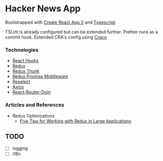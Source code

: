# Hacker News App

Bootstrapped with [Create React App 2](https://github.com/facebook/create-react-app) and [Typescript](https://www.typescriptlang.org).

TSLint is already configured but can be extended further. Prettier runs as a commit hook.
Extended CRA's config using [Craco](https://github.com/sharegate/craco)

### Technologies

- [React Hooks](https://reactjs.org/docs/hooks-intro.html)
- [Redux]()
- [Redux Thunk](https://github.com/reduxjs/redux-thunk)
- [Redux Promise Middleware]()
- [Reselect]()
- [Axios]()
- [React-Router-Dom](https://reacttraining.com/react-router/web/api/)

### Articles and References
- Redux Optimizations
  - [Five Tips for Working with Redux in Large Applications](https://techblog.appnexus.com/five-tips-for-working-with-redux-in-large-applications-89452af4fdcb)

## TODO
- [ ] logging
- [ ] i18n
